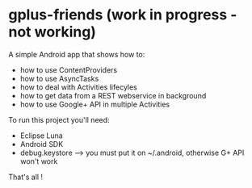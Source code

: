gplus-friends (work in progress - not working)
=============

A simple Android app that shows how to:

* how to use ContentProviders
* how to use AsyncTasks
* how to deal with Activities lifecyles
* how to get data from a REST webservice in background
* how to use Google+ API in multiple Activities

To run this project you'll need:

* Eclipse Luna
* Android SDK
* debug.keystore --> you must put it on ~/.android, otherwise G+ API won't work

That's all !